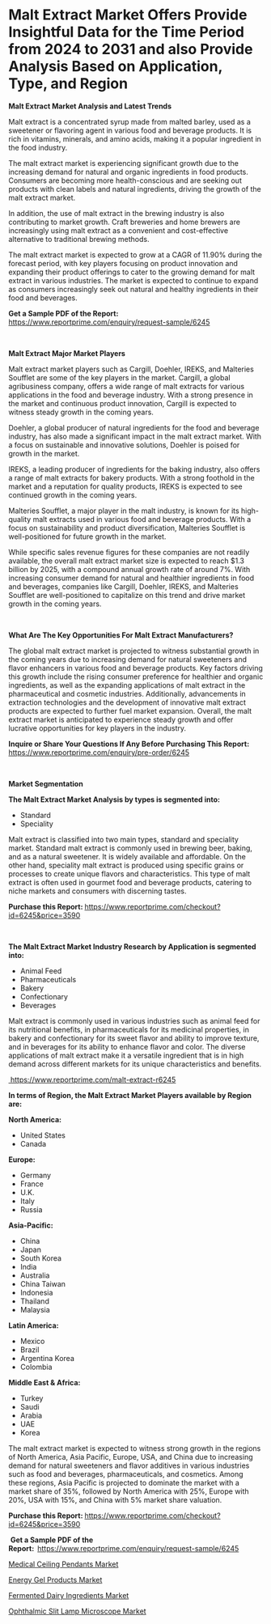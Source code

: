 <p><h1>Malt Extract Market Offers Provide Insightful Data for the Time Period from 2024 to 2031 and also Provide Analysis Based on Application, Type, and Region</h1></p><p><strong>Malt Extract Market Analysis and Latest Trends</strong></p>
<p><p>Malt extract is a concentrated syrup made from malted barley, used as a sweetener or flavoring agent in various food and beverage products. It is rich in vitamins, minerals, and amino acids, making it a popular ingredient in the food industry.</p><p>The malt extract market is experiencing significant growth due to the increasing demand for natural and organic ingredients in food products. Consumers are becoming more health-conscious and are seeking out products with clean labels and natural ingredients, driving the growth of the malt extract market.</p><p>In addition, the use of malt extract in the brewing industry is also contributing to market growth. Craft breweries and home brewers are increasingly using malt extract as a convenient and cost-effective alternative to traditional brewing methods.</p><p>The malt extract market is expected to grow at a CAGR of 11.90% during the forecast period, with key players focusing on product innovation and expanding their product offerings to cater to the growing demand for malt extract in various industries. The market is expected to continue to expand as consumers increasingly seek out natural and healthy ingredients in their food and beverages.</p></p>
<p><strong>Get a Sample PDF of the Report:&nbsp;</strong> <a href="https://www.reportprime.com/enquiry/request-sample/6245">https://www.reportprime.com/enquiry/request-sample/6245</a></p>
<p>&nbsp;</p>
<p><strong>Malt Extract Major Market Players</strong></p>
<p><p>Malt extract market players such as Cargill, Doehler, IREKS, and Malteries Soufflet are some of the key players in the market. Cargill, a global agribusiness company, offers a wide range of malt extracts for various applications in the food and beverage industry. With a strong presence in the market and continuous product innovation, Cargill is expected to witness steady growth in the coming years.</p><p>Doehler, a global producer of natural ingredients for the food and beverage industry, has also made a significant impact in the malt extract market. With a focus on sustainable and innovative solutions, Doehler is poised for growth in the market.</p><p>IREKS, a leading producer of ingredients for the baking industry, also offers a range of malt extracts for bakery products. With a strong foothold in the market and a reputation for quality products, IREKS is expected to see continued growth in the coming years.</p><p>Malteries Soufflet, a major player in the malt industry, is known for its high-quality malt extracts used in various food and beverage products. With a focus on sustainability and product diversification, Malteries Soufflet is well-positioned for future growth in the market.</p><p>While specific sales revenue figures for these companies are not readily available, the overall malt extract market size is expected to reach $1.3 billion by 2025, with a compound annual growth rate of around 7%. With increasing consumer demand for natural and healthier ingredients in food and beverages, companies like Cargill, Doehler, IREKS, and Malteries Soufflet are well-positioned to capitalize on this trend and drive market growth in the coming years.</p></p>
<p>&nbsp;</p>
<p><strong>What Are The Key Opportunities For Malt Extract Manufacturers?</strong></p>
<p><p>The global malt extract market is projected to witness substantial growth in the coming years due to increasing demand for natural sweeteners and flavor enhancers in various food and beverage products. Key factors driving this growth include the rising consumer preference for healthier and organic ingredients, as well as the expanding applications of malt extract in the pharmaceutical and cosmetic industries. Additionally, advancements in extraction technologies and the development of innovative malt extract products are expected to further fuel market expansion. Overall, the malt extract market is anticipated to experience steady growth and offer lucrative opportunities for key players in the industry.</p></p>
<p><strong>Inquire or Share Your Questions If Any Before Purchasing This Report:</strong> <a href="https://www.reportprime.com/enquiry/pre-order/6245">https://www.reportprime.com/enquiry/pre-order/6245</a></p>
<p>&nbsp;</p>
<p><strong>Market Segmentation</strong></p>
<p><strong>The Malt Extract Market Analysis by types is segmented into:</strong></p>
<p><ul><li>Standard</li><li>Speciality</li></ul></p>
<p><p>Malt extract is classified into two main types, standard and speciality market. Standard malt extract is commonly used in brewing beer, baking, and as a natural sweetener. It is widely available and affordable. On the other hand, speciality malt extract is produced using specific grains or processes to create unique flavors and characteristics. This type of malt extract is often used in gourmet food and beverage products, catering to niche markets and consumers with discerning tastes.</p></p>
<p><strong>Purchase this Report:&nbsp;</strong><a href="https://www.reportprime.com/checkout?id=6245&price=3590">https://www.reportprime.com/checkout?id=6245&price=3590</a></p>
<p>&nbsp;</p>
<p><strong>The Malt Extract Market Industry Research by Application is segmented into:</strong></p>
<p><ul><li>Animal Feed</li><li>Pharmaceuticals</li><li>Bakery</li><li>Confectionary</li><li>Beverages</li></ul></p>
<p><p>Malt extract is commonly used in various industries such as animal feed for its nutritional benefits, in pharmaceuticals for its medicinal properties, in bakery and confectionary for its sweet flavor and ability to improve texture, and in beverages for its ability to enhance flavor and color. The diverse applications of malt extract make it a versatile ingredient that is in high demand across different markets for its unique characteristics and benefits.</p></p>
<p><a href="https://www.reportprime.com/malt-extract-r6245">&nbsp;https://www.reportprime.com/malt-extract-r6245</a></p>
<p><strong>In terms of Region, the Malt Extract Market Players available by Region are:</strong></p>
<p>
    <p> <strong> North America: </strong>
        <ul>
            <li>United States</li>
            <li>Canada</li>
        </ul>
        </p> 
    <p> <strong> Europe: </strong>
        <ul>
            <li>Germany</li>
            <li>France</li>
            <li>U.K.</li>
            <li>Italy</li>
            <li>Russia</li>
        </ul>
        </p> 
    <p> <strong> Asia-Pacific: </strong>
        <ul>
            <li>China</li>
            <li>Japan</li>
            <li>South Korea</li>
            <li>India</li>
            <li>Australia</li>
            <li>China Taiwan</li>
            <li>Indonesia</li>
            <li>Thailand</li>
            <li>Malaysia</li>
        </ul>
        </p> 
    <p> <strong> Latin America: </strong>
        <ul>
            <li>Mexico</li>
            <li>Brazil</li>
            <li>Argentina Korea</li>
            <li>Colombia</li>
        </ul>
        </p> 
    <p> <strong> Middle East & Africa: </strong>
        <ul>
            <li>Turkey</li>
            <li>Saudi</li>
            <li>Arabia</li>
            <li>UAE</li>
            <li>Korea</li>
        </ul>
    </p>
    </p>
<p><p>The malt extract market is expected to witness strong growth in the regions of North America, Asia Pacific, Europe, USA, and China due to increasing demand for natural sweeteners and flavor additives in various industries such as food and beverages, pharmaceuticals, and cosmetics. Among these regions, Asia Pacific is projected to dominate the market with a market share of 35%, followed by North America with 25%, Europe with 20%, USA with 15%, and China with 5% market share valuation.</p></p>
<p><strong>Purchase this Report: </strong><a href="https://www.reportprime.com/checkout?id=6245&price=3590">https://www.reportprime.com/checkout?id=6245&price=3590</a></p>
<p>&nbsp;<strong>Get a Sample PDF of the Report:&nbsp;&nbsp;</strong><a href="https://www.reportprime.com/enquiry/request-sample/6245">https://www.reportprime.com/enquiry/request-sample/6245</a></p>
<p><strong></strong></p>
<p><p><a href="https://issuu.com/reportprime-2/docs/medical-ceiling-pendants-market-size-2030.pptx">Medical Ceiling Pendants Market</a></p><p><a href="https://github.com/nicoletavirag/Market-Research-Report-List-4/blob/main/energy-gel-products-market.md">Energy Gel Products Market</a></p><p><a href="https://github.com/janetchuadff364/Market-Research-Report-List-1/blob/main/fermented-dairy-ingredients-market.md">Fermented Dairy Ingredients Market</a></p><p><a href="https://issuu.com/reportprime-2/docs/ophthalmic-slit-lamp-microscope-market-size-2030.p">Ophthalmic Slit Lamp Microscope Market</a></p></p>